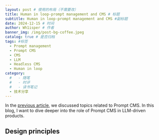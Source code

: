```yaml
---
layout: post # 使用的布局（不需要改）
title: Human in loop-prompt management and CMS # 标题
subtitle: Human in loop-prompt management and CMS #副标题
date: 2024-12-15 # 时间
author: Wh1isper # 作者
banner_img: /img/post-bg-coffee.jpeg
catalog: true # 是否归档
tags: #标签
  - Prompt management
  - Prompt CMS
  - CMS
  - LLM
  - Headless CMS
  - Human in loop
category:
  #   - 随笔
  #   - 时评
  #   - 读书笔记
  - 技术分享
---
```


In the [previous article](https://blog.wh1isper.top/2024/12/14/2024-12-15-human-in-loop/), we discussed topics related to Prompt CMS. In this blog, I want to dive deeper into the role of Prompt CMS in LLM-driven products.

## Design principles


